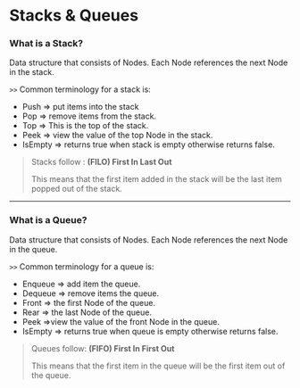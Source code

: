 # Stacks & Queues

### What is a Stack?
Data structure that consists of Nodes. Each Node references the next Node in the stack.

`>>` Common terminology for a stack is:

* Push => put items into the stack
* Pop => remove items from the stack.
* Top => This is the top of the stack.
* Peek => view the value of the top Node in the stack.
* IsEmpty => returns true when stack is empty otherwise returns false.


> Stacks follow :
**(FILO) First In Last Out**
> 
> 
> This means that the first item added in the stack will be the last item popped out of the stack.

-------------------

### What is a Queue?
Data structure that consists of Nodes. Each Node references the next Node in the queue.

`>>` Common terminology for a queue is:

* Enqueue => add item the queue.
* Dequeue => remove items the queue.
* Front => the first Node of the queue.
* Rear => the last Node of the queue.
* Peek =>view the value of the front Node in the queue.
* IsEmpty => returns true when queue is empty otherwise returns false.


> Queues follow:
**(FIFO) First In First Out**
>
> This means that the first item in the queue will be the first item out of the queue.
